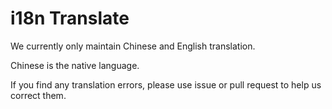 # i18n Translate

We currently only maintain Chinese and English translation.

Chinese is the native language.

If you find any translation errors, please use issue or pull request to help us correct them.